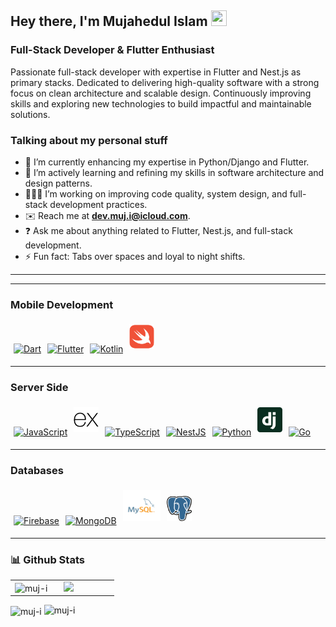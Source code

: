 ## Hey there, I'm Mujahedul Islam <img src="https://media.giphy.com/media/hvRJCLFzcasrR4ia7z/giphy.gif" height="25px" width="25px">

### Full-Stack Developer & Flutter Enthusiast

Passionate full-stack developer with expertise in Flutter and Nest.js as primary stacks. Dedicated to delivering high-quality software with a strong focus on clean architecture and scalable design. Continuously improving skills and exploring new technologies to build impactful and maintainable solutions.

### Talking about my personal stuff

- 🔭 I’m currently enhancing my expertise in Python/Django and Flutter.
- 🌱 I’m actively learning and refining my skills in software architecture and design patterns.
- 🧑🏻‍💻 I’m working on improving code quality, system design, and full-stack development practices.
- ✉️ Reach me at **dev.muj.i@icloud.com**.
- ❓ Ask me about anything related to Flutter, Nest.js, and full-stack development.
- ⚡ Fun fact: Tabs over spaces and loyal to night shifts.

---

<!-- ### Connect with me

<div align="left">

<a href="https://www.linkedin.com/in/muj-i/" target="blank">
  <img src="https://raw.githubusercontent.com/rahuldkjain/github-profile-readme-generator/master/src/images/icons/Social/linked-in-alt.svg" alt="LinkedIn" height="30" width="30" style="margin: 5px;" />
</a>

<a href="https://medium.com/@muj-i" target="blank">
  <img src="https://raw.githubusercontent.com/muj-i/muj-i/225a77f5690c70e5302e67ba6403655d90f93be1/icons/medium.svg" alt="Medium" height="30" width="30" style="margin: 5px;" />
</a>

<a href="https://wa.me/message/MZS4ZRNJ4DMSP1" target="blank">
  <img src="https://raw.githubusercontent.com/muj-i/muj-i/43a5eb1a41c58a52450e3f96d6ebef6da316146f/icons/whatsapp.svg" alt="WhatsApp" height="30" width="30" style="margin: 5px;" />
</a>

<a href="https://twitter.com/muj" target="blank">
  <img src="https://raw.githubusercontent.com/muj-i/muj-i/225a77f5690c70e5302e67ba6403655d90f93be1/icons/twitter-x.svg" alt="Twitter" height="30" width="30" style="margin: 5px;" />
</a>

<a href="https://stackoverflow.com/users/22251278/mujahedul-islam" target="blank">
  <img src="https://raw.githubusercontent.com/rahuldkjain/github-profile-readme-generator/master/src/images/icons/Social/stack-overflow.svg" alt="Stack Overflow" height="30" width="30" style="margin: 5px;" />
</a>

<a href="https://www.hackerrank.com/muj" target="blank">
  <img src="https://raw.githubusercontent.com/rahuldkjain/github-profile-readme-generator/master/src/images/icons/Social/hackerrank.svg" alt="HackerRank" height="30" width="30" style="margin: 5px;" />
</a>

<a href="https://codeforces.com/profile/muju" target="blank">
  <img src="https://raw.githubusercontent.com/rahuldkjain/github-profile-readme-generator/master/src/images/icons/Social/codeforces.svg" alt="Codeforces" height="30" width="30" style="margin: 5px;" />
</a>

<a href="https://www.leetcode.com/muj" target="blank">
  <img src="https://raw.githubusercontent.com/rahuldkjain/github-profile-readme-generator/master/src/images/icons/Social/leet-code.svg" alt="LeetCode" height="30" width="30" style="margin: 5px;" />
</a>

<a href="https://www.hackerearth.com/muj" target="blank">
  <img src="https://raw.githubusercontent.com/rahuldkjain/github-profile-readme-generator/master/src/images/icons/Social/hackerearth.svg" alt="HackerEarth" height="30" width="30" style="margin: 5px;" />
</a>

</div> -->

---

### Mobile Development
<div align="left">
  <a href="https://dart.dev/" target="_blank"><img src="https://profilinator.rishav.dev/skills-assets/dartlang-icon.svg" alt="Dart" height="40" width="40" style="margin: 5px;" /></a><a href="https://flutter.dev/" target="_blank"><img src="https://profilinator.rishav.dev/skills-assets/flutterio-icon.svg" alt="Flutter" height="40" width="40" style="margin: 5px;" /></a><a href="https://kotlinlang.org/" target="_blank"><img src="https://www.vectorlogo.zone/logos/kotlinlang/kotlinlang-icon.svg" alt="Kotlin" height="40" width="40" style="margin: 5px;" /></a><a href="https://developer.apple.com/swift/" target="_blank"><img src="https://raw.githubusercontent.com/devicons/devicon/master/icons/swift/swift-original.svg" alt="Swift" height="40" width="40" style="margin: 5px;" /></a>
</div>

---

### Server Side

<div align="left">
  <a href="https://www.javascript.com/" target="_blank"><img src="https://profilinator.rishav.dev/skills-assets/javascript-original.svg" alt="JavaScript" height="40" width="40" style="margin: 5px;" /></a><a href="https://expressjs.com/" target="_blank"><img src="https://raw.githubusercontent.com/muj-i/muj-i/f266a25aea846219442c0f0372348303e1ddc7a3/icons/express.svg" alt="Express.js" height="40" width="40" style="margin: 5px;" /></a><a href="https://www.typescriptlang.org/" target="_blank"><img src="https://profilinator.rishav.dev/skills-assets/typescript-original.svg" alt="TypeScript" height="40" width="40" style="margin: 5px;" /></a><a href="https://nestjs.com/" target="_blank"><img src="https://profilinator.rishav.dev/skills-assets/nestjs.svg" alt="NestJS" height="40" width="40" style="margin: 5px;" /></a><a href="https://www.python.org/" target="_blank"><img src="https://profilinator.rishav.dev/skills-assets/python-original.svg" alt="Python" height="40" width="40" style="margin: 5px;" /></a><a href="https://www.djangoproject.com/" target="_blank"><img src="https://raw.githubusercontent.com/muj-i/muj-i/339a0c662be2bd1b68738025d61a14420b663bc2/icons/django.svg" alt="Django" height="40" width="40" style="margin: 5px;" /></a><a href="https://go.dev/" target="_blank"><img src="https://profilinator.rishav.dev/skills-assets/go-original.svg" alt="Go" height="40" width="40" style="margin: 5px;" /></a>
</div>

---

### Databases

<div align="left">
  <a href="https://firebase.google.com/" target="_blank"><img src="https://profilinator.rishav.dev/skills-assets/firebase.png" alt="Firebase" height="40" width="40" style="margin: 5px;" /></a><a href="https://www.mongodb.com/" target="_blank"><img src="https://profilinator.rishav.dev/skills-assets/mongodb-original-wordmark.svg" alt="MongoDB" height="60" width="40" style="margin: 5px;" /></a><a href="https://www.mysql.com/" target="_blank"><img src="https://raw.githubusercontent.com/muj-i/muj-i/8a7adf0f1ca02c4d258fb44c6ad7249f3d96c12b/icons/mysql.svg" alt="MySQL" height="50" width="60" style="margin: 5px;" /></a><a href="https://www.postgresql.org/" target="_blank"><img src="https://raw.githubusercontent.com/muj-i/muj-i/8a7adf0f1ca02c4d258fb44c6ad7249f3d96c12b/icons/postgresql.svg" alt="PostgreSQL" height="40" width="40" style="margin: 5px;" /></a>
</div>

---

### 📊 Github Stats

<table><tr><td valign="top" width="40%">
<img align="center" src="https://github-readme-streak-stats.herokuapp.com/?user=muj-i&theme=gotham&layout=compact&hide_border=true" alt="muj-i" />
</td><td valign="top" width="45%">
<img src="https://github-readme-stats.vercel.app/api?username=muj-i&theme=gotham&show_icons=true&count_private=true&hide_border=true" align="left" style="width: 100%" />
</td></tr></table>

<img align="center" src="https://github-readme-stats.vercel.app/api/top-langs?username=muj-i&theme=gotham&show_icons=true&locale=en&layout=compact&hide_border=true" alt="muj-i" />

<img src="https://komarev.com/ghpvc/?username=muj-i&label=ProfileViews&color=8ea7ff&style=plastic" alt="muj-i" />
